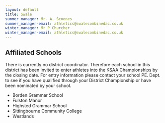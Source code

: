 ```yaml
---
layout: default
title: Swale
summer_manager: Mr. A. Scoones
summer_manager-email: athletics@swalecombinedac.co.uk
winter_manager: Mr P Churcher
winter_manager-email: athletics@swalecombinedac.co.uk
---
```


## Affiliated Schools

There is currently no district coordinator. Therefore each school in this district has been invited to enter athletes into the KSAA Championships by the closing date. For entry information please contact your school PE. Dept. to see if you have qualified through your District Championship or have been nominated by your school.

- Borden Grammar School
- Fulston Manor
- Highsted Grammar School
- Sittingbourne Community College
- Westlands
